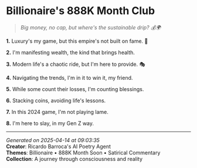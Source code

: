 # Billionaire's 888K Month Club

> *Big money, no cap, but where's the sustainable drip? 💰🌍*

**1.** Luxury's my game, but this empire's not built on fame. 💎


**2.** I'm manifesting wealth, the kind that brings health.


**3.** Modern life's a chaotic ride, but I'm here to provide. 🎭


**4.** Navigating the trends, I'm in it to win it, my friend.


**5.** While some count their losses, I'm counting blessings.


**6.** Stacking coins, avoiding life's lessons.


**7.** In this 2024 game, I'm not playing lame.


**8.** I'm here to slay, in my Gen Z way.



---

*Generated on 2025-04-14 at 09:03:35*  
**Creator**: Ricardo Barroca's AI Poetry Agent  
**Themes**: Billionaire • 888K Month Soon • Satirical Commentary  
**Collection**: A journey through consciousness and reality